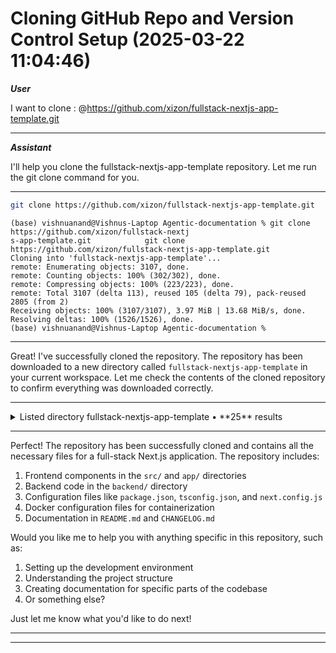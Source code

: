 <!-- Generated by SpecStory -->

# Cloning GitHub Repo and Version Control Setup (2025-03-22 11:04:46)

_**User**_

I want to clone : @https://github.com/xizon/fullstack-nextjs-app-template.git 

---

_**Assistant**_

I'll help you clone the fullstack-nextjs-app-template repository. Let me run the git clone command for you.


---

```bash
git clone https://github.com/xizon/fullstack-nextjs-app-template.git
```

```
(base) vishnuanand@Vishnus-Laptop Agentic-documentation % git clone https://github.com/xizon/fullstack-nextj
s-app-template.git            git clone https://github.com/xizon/fullstack-nextjs-app-template.git
Cloning into 'fullstack-nextjs-app-template'...
remote: Enumerating objects: 3107, done.
remote: Counting objects: 100% (302/302), done.
remote: Compressing objects: 100% (223/223), done.
remote: Total 3107 (delta 113), reused 105 (delta 79), pack-reused 2805 (from 2)
Receiving objects: 100% (3107/3107), 3.97 MiB | 13.68 MiB/s, done.
Resolving deltas: 100% (1526/1526), done.
(base) vishnuanand@Vishnus-Laptop Agentic-documentation %
```

---

Great! I've successfully cloned the repository. The repository has been downloaded to a new directory called `fullstack-nextjs-app-template` in your current workspace. Let me check the contents of the cloned repository to confirm everything was downloaded correctly.


---

<details>
            <summary>Listed directory fullstack-nextjs-app-template • **25** results</summary>
        
| Name |
|-------|
| 📁 `.git` |
| 📄 `tsconfig.json` |
| 📁 `src` |
| 📁 `scripts` |
| 📄 `server.js` |
| 📁 `public` |
| 📄 `package-lock.json` |
| 📄 `package.json` |
| 📁 `backend` |
| 📄 `docker-compose.yml` |
| 📄 `ecosystem.config.js` |
| 📄 `middleware.ts` |
| 📄 `next.config.js` |
| 📁 `app` |
| 📄 `README.md` |
| 📁 `@pages` |
| 📄 `CHANGELOG.md` |
| 📄 `Dockerfile` |
| 📄 `LICENSE` |
| 📄 `.nojekyll` |
| 📄 `.npmignore` |
| 📄 `.dockerignore` |
| 📄 `.eslintrc.json` |
| 📄 `.gitattributes` |
| 📄 `.gitignore` |

</details>

---

Perfect! The repository has been successfully cloned and contains all the necessary files for a full-stack Next.js application. The repository includes:

1. Frontend components in the `src/` and `app/` directories
2. Backend code in the `backend/` directory
3. Configuration files like `package.json`, `tsconfig.json`, and `next.config.js`
4. Docker configuration files for containerization
5. Documentation in `README.md` and `CHANGELOG.md`

Would you like me to help you with anything specific in this repository, such as:
1. Setting up the development environment
2. Understanding the project structure
3. Creating documentation for specific parts of the codebase
4. Or something else?

Just let me know what you'd like to do next!

---



---

